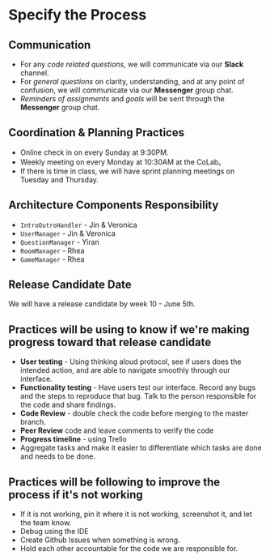# Specify the Process
## Communication
- For any *code related questions*, we will communicate via our **Slack** channel. 
- For *general questions* on clarity, understanding, and at any point of confusion, we will communicate via our **Messenger** group chat.
- *Reminders of assignments* and *goals* will be sent through the **Messenger** group chat.

## Coordination & Planning Practices

- Online check in on every Sunday at 9:30PM.
- Weekly meeting on every Monday at 10:30AM at the CoLab。
- If there is time in class, we will have sprint planning meetings on Tuesday and Thursday.

## Architecture Components Responsibility
- `IntroOutroHandler` - Jin & Veronica
- `UserManager` - Jin & Veronica
- `QuestionManager` - Yiran
- `RoomManager` - Rhea
- `GameManager` - Rhea 

## Release Candidate Date
We will have a release candidate by week 10 - June 5th.

## Practices will be using to know if we're making progress toward that release candidate
- **User testing** - Using thinking aloud protocol, see if users does the intended action, and are able to navigate smoothly through our interface. 
- **Functionality testing** - Have users test our interface. Record any bugs and the steps to reproduce that bug. Talk to the person responsible for the code and share findings. 
- **Code Review** - double check the code before merging to the master branch.
- **Peer Review** code and leave comments to verify the code 
- **Progress timeline** - using Trello
- Aggregate tasks and make it easier to differentiate which tasks are done and needs to be done.

## Practices will be following to improve the process if it's not working
- If it is not working, pin it where it is not working, screenshot it, and let the team know.
- Debug using the IDE
- Create Github Issues when something is wrong.
- Hold each other accountable for the code we are responsible for.


